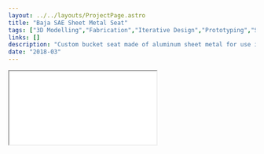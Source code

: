 ```yaml
---
layout: ../../layouts/ProjectPage.astro
title: "Baja SAE Sheet Metal Seat"
tags: ["3D Modelling","Fabrication","Iterative Design","Prototyping","Solidworks"]
links: []
description: "Custom bucket seat made of aluminum sheet metal for use in the Baja SAE car."
date: "2018-03"
---
```


<div class="iframe-container model">
<iframe src="/3D_models/baja_seat.gltf"></iframe>
</div>